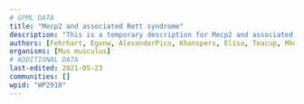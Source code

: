 ```yaml
---
# GPML DATA
title: "Mecp2 and associated Rett syndrome"
description: "This is a temporary description for Mecp2 and associated Rett syndrome"
authors: [Fehrhart, Egonw, AlexanderPico, Khanspers, Elisa, Teacup, Mkutmon, MaintBot, Eweitz]
organisms: [Mus musculus]
# ADDITIONAL DATA
last-edited: 2021-05-23
communities: []
wpid: "WP2910"
---
```

